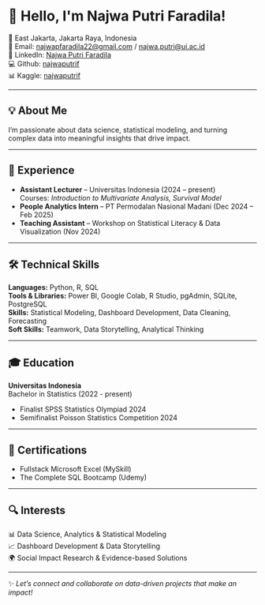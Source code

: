 # 👋 Hello, I'm Najwa Putri Faradila!

📍 East Jakarta, Jakarta Raya, Indonesia  
📧 Email: najwapfaradila22@gmail.com / najwa.putri@ui.ac.id  
💼 LinkedIn: [Najwa Putri Faradila](https://www.linkedin.com/in/najwa-putri-faradila)  
💻 Github: [najwaputrif](https://github.com/najwaputrif)  
📊 Kaggle: [najwaputrif](https://www.kaggle.com/najwaputrif/code)  

---

## 💡 About Me
I’m passionate about data science, statistical modeling, and turning complex data into meaningful insights that drive impact.

---

## 💼 Experience
- **Assistant Lecturer** – Universitas Indonesia (2024 – present)  
  Courses: *Introduction to Multivariate Analysis, Survival Model*  
- **People Analytics Intern** – PT Permodalan Nasional Madani (Dec 2024 – Feb 2025)  
- **Teaching Assistant** – Workshop on Statistical Literacy & Data Visualization (Nov 2024)

---

## 🛠️ Technical Skills
**Languages:** Python, R, SQL  
**Tools & Libraries:** Power BI, Google Colab, R Studio, pgAdmin, SQLite, PostgreSQL  
**Skills:** Statistical Modeling, Dashboard Development, Data Cleaning, Forecasting  
**Soft Skills:** Teamwork, Data Storytelling, Analytical Thinking

---

## 🎓 Education
**Universitas Indonesia**  
Bachelor in Statistics (2022 - present) 
- Finalist SPSS Statistics Olympiad 2024  
- Semifinalist Poisson Statistics Competition 2024

---

## 📜 Certifications
- Fullstack Microsoft Excel (MySkill)  
- The Complete SQL Bootcamp (Udemy)

---

## 🔍 Interests  
📊 Data Science, Analytics & Statistical Modeling  
📈 Dashboard Development & Data Storytelling  
🌍 Social Impact Research & Evidence-based Solutions  

---

✨ *Let’s connect and collaborate on data-driven projects that make an impact!*
